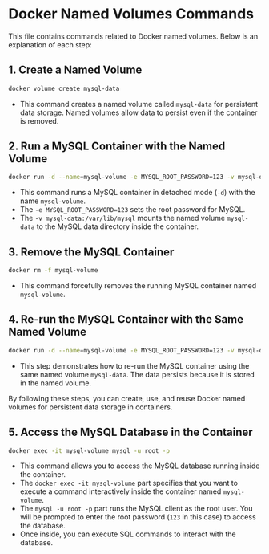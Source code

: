 # Docker Named Volumes Commands

This file contains commands related to Docker named volumes. Below is an explanation of each step:

## 1. Create a Named Volume
```bash
docker volume create mysql-data
```
- This command creates a named volume called `mysql-data` for persistent data storage. Named volumes allow data to persist even if the container is removed.

## 2. Run a MySQL Container with the Named Volume
```bash
docker run -d --name=mysql-volume -e MYSQL_ROOT_PASSWORD=123 -v mysql-data:/var/lib/mysql mysql:8.0
```
- This command runs a MySQL container in detached mode (`-d`) with the name `mysql-volume`.
- The `-e MYSQL_ROOT_PASSWORD=123` sets the root password for MySQL.
- The `-v mysql-data:/var/lib/mysql` mounts the named volume `mysql-data` to the MySQL data directory inside the container.

## 3. Remove the MySQL Container
```bash
docker rm -f mysql-volume
```
- This command forcefully removes the running MySQL container named `mysql-volume`.

## 4. Re-run the MySQL Container with the Same Named Volume
```bash
docker run -d --name=mysql-volume -e MYSQL_ROOT_PASSWORD=123 -v mysql-data:/var/lib/mysql mysql:8.0
```
- This step demonstrates how to re-run the MySQL container using the same named volume `mysql-data`. The data persists because it is stored in the named volume.

By following these steps, you can create, use, and reuse Docker named volumes for persistent data storage in containers.

## 5. Access the MySQL Database in the Container
```bash
docker exec -it mysql-volume mysql -u root -p
```
- This command allows you to access the MySQL database running inside the container.
- The `docker exec -it mysql-volume` part specifies that you want to execute a command interactively inside the container named `mysql-volume`.
- The `mysql -u root -p` part runs the MySQL client as the root user. You will be prompted to enter the root password (`123` in this case) to access the database.
- Once inside, you can execute SQL commands to interact with the database.
